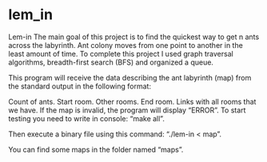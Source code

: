 # lem_in
Lem-in
The main goal of this project is to find the quickest way to get n ants across the labyrinth. Ant colony moves from one point to another in the least amount of time. To complete this project I used graph traversal algorithms, breadth-first search (BFS) and organized a queue.

This program will receive the data describing the ant labyrinth (map) from the standard output in the following format:

Count of ants.
Start room.
Other rooms.
End room.
Links with all rooms that we have. If the map is invalid, the program will display “ERROR”.
To start testing you need to write in console: “make all”.

Then execute a binary file using this command: “./lem-in < map”.

You can find some maps in the folder named “maps”.
